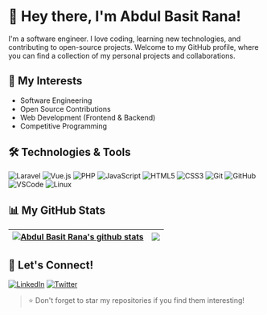 # 👋 Hey there, I'm Abdul Basit Rana!

I'm a software engineer. I love coding, learning new technologies, and contributing to open-source projects. Welcome to my GitHub profile, where you can find a collection of my personal projects and collaborations.

## 🌱 My Interests

- Software Engineering
- Open Source Contributions
- Web Development (Frontend & Backend)
- Competitive Programming

## 🛠️ Technologies & Tools

![Laravel](https://img.shields.io/badge/-Laravel-FF2D20?logo=laravel&logoColor=white)
![Vue.js](https://img.shields.io/badge/-Vue.js-4FC08D?logo=vue.js&logoColor=white)
![PHP](https://img.shields.io/badge/-PHP-777BB3?logo=php&logoColor=white)
![JavaScript](https://img.shields.io/badge/-JavaScript-F7DF1E?logo=javascript&logoColor=black)
![HTML5](https://img.shields.io/badge/-HTML5-E34F26?logo=html5&logoColor=white)
![CSS3](https://img.shields.io/badge/-CSS3-1572B6?logo=css3&logoColor=white)
![Git](https://img.shields.io/badge/-Git-F05032?logo=git&logoColor=white)
![GitHub](https://img.shields.io/badge/-GitHub-181717?logo=github&logoColor=white)
![VSCode](https://img.shields.io/badge/-VSCode-007ACC?logo=visual-studio-code&logoColor=white)
![Linux](https://img.shields.io/badge/-Linux-FCC624?logo=linux&logoColor=black)

## 📊 My GitHub Stats

| <a href="https://github.com/anuraghazra/github-readme-stats"><img align="center" src="https://github-readme-stats-abdulbasitrana.vercel.app/api?username=basitcodeenv&show_icons=true&include_all_commits=true&theme=buefy&hide_border=true&count_private=true&locale=en" alt="Abdul Basit Rana's github stats" /></a> | <a href="https://github.com/anuraghazra/github-readme-stats"><img align="center" src="https://github-readme-stats-abdulbasitrana.vercel.app/api/top-langs/?username=basitcodeenv&layout=compact&theme=buefy&hide_border=true" /></a> |
| ------------- | ------------- |

## 🤝 Let's Connect!

[![LinkedIn](https://img.shields.io/badge/-LinkedIn-0077B5?logo=linkedin&logoColor=white)](https://www.linkedin.com/in/abdulbasitrana/)
[![Twitter](https://img.shields.io/badge/-Twitter-1DA1F2?logo=twitter&logoColor=white)](https://twitter.com/abranasays)

> ⭐️ Don't forget to star my repositories if you find them interesting!

